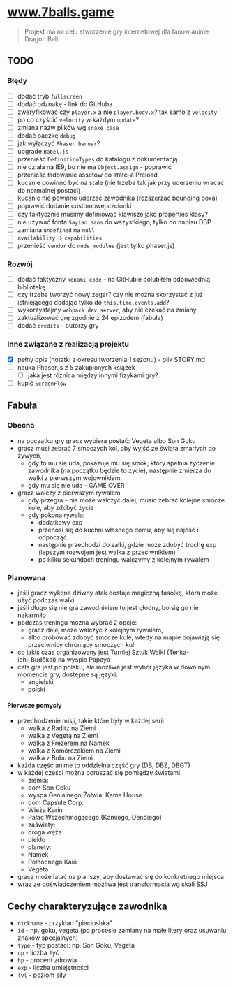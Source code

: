 # www.7balls.game

> Projekt ma na celu stworzenie gry internetowej dla fanów anime Dragon Ball.

## TODO

### Błędy

* [ ] dodać tryb `fullscreen`
* [ ] dodać odznakę - link do GitHuba
* [ ] zweryfikować czy `player.x` a nie `player.body.x`? tak samo z `velocity`
* [ ] po co czyścić `velocity` w każdym `update`?
* [ ] zmiana nazw plików wg `snake case`
* [ ] dodać paczkę `debug`
* [ ] jak wyłączyć `Phaser banner`?
* [ ] upgrade `Babel.js`
* [ ] przenieść `DefinitionTypes` do katalogu z dokumentacją
* [ ] nie działa na IE9, bo nie ma `Object.assign` - poprawić
* [ ] przenieść ładowanie assetów do state-a Preload
* [ ] kucanie powinno być na stałe (nie trzeba tak jak przy uderzeniu wracać do normalnej postaci)
* [ ] kucanie nie powinno uderzać zawodnika (rozszerzać bounding boxa)
* [ ] poprawić dodanie customowej czcionki
* [ ] czy faktycznie musimy definiować klawisze jako properties klasy?
* [ ] nie używać fonta `Sayian sans` do wszystkiego, tylko do napisu DBP
* [ ] zamiana `undefined` na `null`
* [ ] `availability` -> `capabilities`
* [ ] przenieść `vendor` do `node_modules` (jest tylko phaser.js)

### Rozwój

* [ ] dodać faktyczny `konami code` - na GitHubie polubiłem odpowiednią bibliotekę
* [ ] czy trzeba tworzyć nowy zegar? czy nie można skorzystać z już istniejącego dodając tylko do `this.time.events.add`?
* [ ] wykorzystajmy `webpack dev server`, aby nie czekać na zmiany
* [ ] zaktualizować grę zgodnie z 24 epizodem (fabuła)
* [ ] dodać `credits` - autorzy gry

### Inne związane z realizacją projektu

* [x] pełny opis (notatki z okresu tworzenia 1 sezonu) - plik STORY.md
* [ ] nauka Phaser.js z 5 zakupionych książek
    * [ ] jaka jest różnica między innymi fizykami gry?
* [ ] kupić `ScreenFlow`

## Fabuła

### Obecna

* na początku gry gracz wybiera postać: Vegeta albo Son Goku
* gracz musi zebrać 7 smoczych kól, aby wyjść ze świata zmarłych do żywych, 
    * gdy to mu się uda, pokazuje mu się smok, który spełnia życzenie zawodnika (na początku będzie to życie), 
    następnie zmierza do walki z pierwszym wojownikiem,
    * gdy mu się nie uda - GAME OVER
* gracz walczy z pierwszym rywalem
    * gdy przegra - nie może walczyć dalej, music zebrać kolejne smocze kule, aby zdobyć życie
    * gdy pokona rywala:
        * dodatkowy exp
        * przenosi się do kuchni własnego domu, aby się najeść i odpocząć
        * następnie przechodzi do salki, gdzie może zdobyć trochę exp (lepszym rozwojem jest walka z przeciwnikiem)
        * po kilku sekundach treningu walczymy z kolejnym rywalem
        

### Planowana

* jeśli gracz wykona dziwny atak dostaje magiczną fasolkę, która może użyć podczas walki
* jeśli długo się nie gra zawodnikiem to jest głodny, bo się go nie nakarmiło
* podczas treningu można wybrać 2 opcje:
    * gracz dalej może walczyć z kolejnym rywalem,
    * albo próbować zdobyć smocze kule, wtedy na mapie pojawiają się przeciwnicy chroniący smoczych kul
* co jakiś czas organizowany jest Turniej Sztuk Walki (Tenka-ichi_Budōkai) na wyspie Papaya
* cała gra jest po polsku, ale możliwa jest wybór języka w dowolnym momencie gry, dostępne są języki:
    * angielski
    * polski

#### Pierwsze pomysły
 
* przechodzenie misji, takie które były w każdej serii
    * walka z Raditz na Ziemi
    * walka z Vegetą na Ziemi
    * walka z Frezerem na Namek
    * walka z Komórczakiem na Ziemi
    * walka z Bubu na Ziemi
* każda część anime to oddzielna część gry (DB, DBZ, DBGT)
* w każdej części można poruszać się pomiędzy światami
    * ziemia:
    * dom Son Goku
    * wyspa Genialnego Żółwia: Kame House
    * dom Capsule Corp.
    * Wieża Karin
    * Pałac Wszechmogącego (Kamiego, Dendiego)
    * zaświaty:
    * droga węża
    * piekło
    * planety:
    * Namek
    * Północnego Kaiō
    * Vegeta
* gracz może latać na planszy, aby dostawać się do konkretnego miejsca
* wraz ze doświadczeniem możliwa jest transformacja wg skali SSJ

## Cechy charakteryzujące zawodnika

* `nickname` - przykład "piecioshka"
* `id` - np. goku, vegeta (po procesie zamiany na małe litery oraz usuwaniu znaków specjalnych)
* `type` - typ postaci: np. Son Goku, Vegeta
* `up` - liczba żyć
* `hp` - procent zdrowia
* `exp` - liczba umiejętności
* `lvl` - poziom siły 
